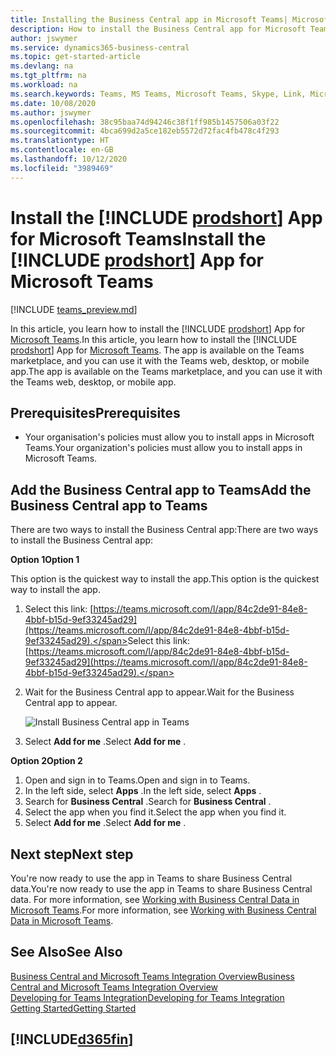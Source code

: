 ```yaml
---
title: Installing the Business Central app in Microsoft Teams| Microsoft Docs
description: How to install the Business Central app for Microsoft Teams.
author: jswymer
ms.service: dynamics365-business-central
ms.topic: get-started-article
ms.devlang: na
ms.tgt_pltfrm: na
ms.workload: na
ms.search.keywords: Teams, MS Teams, Microsoft Teams, Skype, Link, Microsoft 365, collaborate, collaboration, teamwork
ms.date: 10/08/2020
ms.author: jswymer
ms.openlocfilehash: 38c95baa74d94246c38f1ff985b1457506a03f22
ms.sourcegitcommit: 4bca699d2a5ce182eb5572d72fac4fb478c4f293
ms.translationtype: HT
ms.contentlocale: en-GB
ms.lasthandoff: 10/12/2020
ms.locfileid: "3989469"
---
```

# <a name="install-the-prodshort-app-for-microsoft-teams"></a><span data-ttu-id="94886-103">Install the [!INCLUDE [prodshort](includes/prodshort.md)] App for Microsoft Teams</span><span class="sxs-lookup"><span data-stu-id="94886-103">Install the [!INCLUDE [prodshort](includes/prodshort.md)] App for Microsoft Teams</span></span>

[!INCLUDE [teams_preview.md](includes/teams_preview.md)]

<span data-ttu-id="94886-104">In this article, you learn how to install the [!INCLUDE [prodshort](includes/prodshort.md)] App for [Microsoft Teams](https://www.microsoft.com/en-us/microsoft-365/microsoft-teams).</span><span class="sxs-lookup"><span data-stu-id="94886-104">In this article, you learn how to install the [!INCLUDE [prodshort](includes/prodshort.md)] App for [Microsoft Teams](https://www.microsoft.com/en-us/microsoft-365/microsoft-teams).</span></span> <span data-ttu-id="94886-105">The app is available on the Teams marketplace, and you can use it with the Teams web, desktop, or mobile app.</span><span class="sxs-lookup"><span data-stu-id="94886-105">The app is available on the Teams marketplace, and you can use it with the Teams web, desktop, or mobile app.</span></span>

## <a name="prerequisites"></a><span data-ttu-id="94886-106">Prerequisites</span><span class="sxs-lookup"><span data-stu-id="94886-106">Prerequisites</span></span>

- <span data-ttu-id="94886-107">Your organisation's policies must allow you to install apps in Microsoft Teams.</span><span class="sxs-lookup"><span data-stu-id="94886-107">Your organization's policies must allow you to install apps in Microsoft Teams.</span></span>

## <a name="add-the-business-central-app-to-teams"></a><span data-ttu-id="94886-108">Add the Business Central app to Teams</span><span class="sxs-lookup"><span data-stu-id="94886-108">Add the Business Central app to Teams</span></span>

<span data-ttu-id="94886-109">There are two ways to install the Business Central app:</span><span class="sxs-lookup"><span data-stu-id="94886-109">There are two ways to install the Business Central app:</span></span>

<span data-ttu-id="94886-110">**Option 1**</span><span class="sxs-lookup"><span data-stu-id="94886-110">**Option 1**</span></span>

<span data-ttu-id="94886-111">This option is the quickest way to install the app.</span><span class="sxs-lookup"><span data-stu-id="94886-111">This option is the quickest way to install the app.</span></span>

1. <span data-ttu-id="94886-112">Select this link: [https://teams.microsoft.com/l/app/84c2de91-84e8-4bbf-b15d-9ef33245ad29](https://teams.microsoft.com/l/app/84c2de91-84e8-4bbf-b15d-9ef33245ad29).</span><span class="sxs-lookup"><span data-stu-id="94886-112">Select this link: [https://teams.microsoft.com/l/app/84c2de91-84e8-4bbf-b15d-9ef33245ad29](https://teams.microsoft.com/l/app/84c2de91-84e8-4bbf-b15d-9ef33245ad29).</span></span>

2. <span data-ttu-id="94886-113">Wait for the Business Central app to appear.</span><span class="sxs-lookup"><span data-stu-id="94886-113">Wait for the Business Central app to appear.</span></span>

    ![Install Business Central app in Teams](media/teams-install-app.png)

3. <span data-ttu-id="94886-115">Select **Add for me** .</span><span class="sxs-lookup"><span data-stu-id="94886-115">Select **Add for me** .</span></span>

<span data-ttu-id="94886-116">**Option 2**</span><span class="sxs-lookup"><span data-stu-id="94886-116">**Option 2**</span></span>

1. <span data-ttu-id="94886-117">Open and sign in to Teams.</span><span class="sxs-lookup"><span data-stu-id="94886-117">Open and sign in to Teams.</span></span>
2. <span data-ttu-id="94886-118">In the left side, select **Apps** .</span><span class="sxs-lookup"><span data-stu-id="94886-118">In the left side, select **Apps** .</span></span>
3. <span data-ttu-id="94886-119">Search for **Business Central** .</span><span class="sxs-lookup"><span data-stu-id="94886-119">Search for **Business Central** .</span></span>
4. <span data-ttu-id="94886-120">Select the app when you find it.</span><span class="sxs-lookup"><span data-stu-id="94886-120">Select the app when you find it.</span></span>
5. <span data-ttu-id="94886-121">Select **Add for me** .</span><span class="sxs-lookup"><span data-stu-id="94886-121">Select **Add for me** .</span></span>

## <a name="next-step"></a><span data-ttu-id="94886-122">Next step</span><span class="sxs-lookup"><span data-stu-id="94886-122">Next step</span></span>

<span data-ttu-id="94886-123">You're now ready to use the app in Teams to share Business Central data.</span><span class="sxs-lookup"><span data-stu-id="94886-123">You're now ready to use the app in Teams to share Business Central data.</span></span> <span data-ttu-id="94886-124">For more information, see [Working with Business Central Data in Microsoft Teams](across-working-with-teams.md).</span><span class="sxs-lookup"><span data-stu-id="94886-124">For more information, see [Working with Business Central Data in Microsoft Teams](across-working-with-teams.md).</span></span>

## <a name="see-also"></a><span data-ttu-id="94886-125">See Also</span><span class="sxs-lookup"><span data-stu-id="94886-125">See Also</span></span>

[<span data-ttu-id="94886-126">Business Central and Microsoft Teams Integration Overview</span><span class="sxs-lookup"><span data-stu-id="94886-126">Business Central and Microsoft Teams Integration Overview</span></span>](across-teams-overview.md)  
[<span data-ttu-id="94886-127">Developing for Teams Integration</span><span class="sxs-lookup"><span data-stu-id="94886-127">Developing for Teams Integration</span></span>](/dynamics365/business-central/dev-itpro/developer/devenv-develop-for-teams)  
[<span data-ttu-id="94886-128">Getting Started</span><span class="sxs-lookup"><span data-stu-id="94886-128">Getting Started</span></span>](product-get-started.md)  

## [!INCLUDE[d365fin](includes/free_trial_md.md)]  
